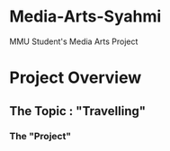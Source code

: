 # Media-Arts-Syahmi
MMU Student's Media Arts Project

# Project Overview
## The Topic : "Travelling" 
### The "Project"
